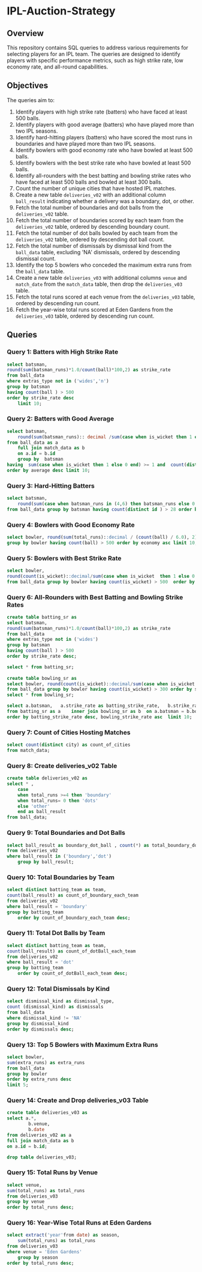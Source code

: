 # IPL-Auction-Strategy

## Overview

This repository contains SQL queries to address various requirements for selecting players for an IPL team. The queries are designed to identify players with specific performance metrics, such as high strike rate, low economy rate, and all-round capabilities.

## Objectives

The queries aim to:

1. Identify players with high strike rate (batters) who have faced at least 500 balls.
2. Identify players with good average (batters) who have played more than two IPL seasons.
3. Identify hard-hitting players (batters) who have scored the most runs in boundaries and have played more than two IPL seasons.
4. Identify bowlers with good economy rate who have bowled at least 500 balls.
5. Identify bowlers with the best strike rate who have bowled at least 500 balls.
6. Identify all-rounders with the best batting and bowling strike rates who have faced at least 500 balls and bowled at least 300 balls.
7. Count the number of unique cities that have hosted IPL matches.
8. Create a new table `deliveries_v02` with an additional column `ball_result` indicating whether a delivery was a boundary, dot, or other.
9. Fetch the total number of boundaries and dot balls from the `deliveries_v02` table.
10. Fetch the total number of boundaries scored by each team from the `deliveries_v02` table, ordered by descending boundary count.
11. Fetch the total number of dot balls bowled by each team from the `deliveries_v02` table, ordered by descending dot ball count.
12. Fetch the total number of dismissals by dismissal kind from the `ball_data` table, excluding 'NA' dismissals, ordered by descending dismissal count.
13. Identify the top 5 bowlers who conceded the maximum extra runs from the `ball_data` table.
14. Create a new table `deliveries_v03` with additional columns `venue` and `match_date` from the `match_data` table, then drop the `deliveries_v03` table.
15. Fetch the total runs scored at each venue from the `deliveries_v03` table, ordered by descending run count.
16. Fetch the year-wise total runs scored at Eden Gardens from the `deliveries_v03` table, ordered by descending run count.

## Queries

### Query 1: Batters with High Strike Rate

```sql
select batsman,
round(sum(batsman_runs)*1.0/count(ball)*100,2) as strike_rate
from ball_data
where extras_type not in ('wides','n')
group by batsman 
having count(ball ) > 500
order by strike_rate desc
	limit 10;
```

### Query 2: Batters with Good Average

```sql
select batsman,
	round(sum(batsman_runs):: decimal /sum(case when is_wicket then 1 else 0 end),2) as average
from ball_data as a 
	full join match_data as b 
	on a.id = b.id 
	group by  batsman
having  sum(case when is_wicket then 1 else 0 end) >= 1 and  count(distinct extract(year from b.date)) > 2
order by average desc limit 10;
```

### Query 3: Hard-Hitting Batters

```sql
select batsman,
	round(sum(case when batsman_runs in (4,6) then batsman_runs else 0 end)::decimal/sum(batsman_runs)*100,2) as boundary_percentage
from ball_data group by batsman having count(distinct id ) > 28 order by boundary_percentage desc limit 10;
```

### Query 4: Bowlers with Good Economy Rate

```sql
select bowler, round(sum(total_runs)::decimal / (count(ball) / 6.0), 2) as economy from ball_data
group by bowler having count(ball) > 500 order by economy asc limit 10;
```

### Query 5: Bowlers with Best Strike Rate

```sql
select bowler,
round(count(is_wicket)::decimal/sum(case when is_wicket  then 1 else 0 end),2) as strike_rate
from ball_data group by bowler having count(is_wicket) > 500  order by strike_rate asc limit 10;
```

### Query 6: All-Rounders with Best Batting and Bowling Strike Rates

```sql
create table batting_sr as
select batsman,
round(sum(batsman_runs)*1.0/count(ball)*100,2) as strike_rate
from ball_data
where extras_type not in ('wides')
group by batsman 
having count(ball ) > 500
order by strike_rate desc;

select * from batting_sr;
	
create table bowling_sr as
select bowler, round(count(is_wicket)::decimal/sum(case when is_wicket  then 1 else 0 end),2) as strike_rate
from ball_data group by bowler having count(is_wicket) > 300 order by strike_rate asc;
select * from bowling_sr;

select a.batsman,	a.strike_rate as batting_strike_rate, 	b.strike_rate as bowling_strike_rate
from batting_sr as a	inner join bowling_sr as b	on a.batsman = b.bowler
order by batting_strike_rate desc, bowling_strike_rate asc	limit 10;
```

### Query 7: Count of Cities Hosting Matches

```sql
select count(distinct city) as count_of_cities
from match_data;
```

### Query 8: Create deliveries_v02 Table

```sql
create table deliveries_v02 as 
select * , 
	case 
	when total_runs >=4 then 'boundary' 
	when total_runs= 0 then 'dots' 
	else 'other' 
	end as ball_result
from ball_data;
```

### Query 9: Total Boundaries and Dot Balls

```sql
select ball_result as boundary_dot_ball , count(*) as total_boundary_dots
from deliveries_v02
where ball_result in ('boundary','dot') 
	group by ball_result;
```

### Query 10: Total Boundaries by Team

```sql
select distinct batting_team as team,
count(ball_result) as count_of_boundary_each_team
from deliveries_v02
where ball_result = 'boundary'
group by batting_team
	order by count_of_boundary_each_team desc;
```

### Query 11: Total Dot Balls by Team

```sql
select distinct batting_team as team,
count(ball_result) as count_of_dotBall_each_team
from deliveries_v02
where ball_result = 'dot'
group by batting_team
	order by count_of_dotBall_each_team desc;
```

### Query 12: Total Dismissals by Kind

```sql
select dismissal_kind as dismissal_type,
count (dismissal_kind) as dismissals
from ball_data
where dismissal_kind != 'NA'
group by dismissal_kind
order by dismissals desc;
```

### Query 13: Top 5 Bowlers with Maximum Extra Runs

```sql
select bowler,
sum(extra_runs) as extra_runs
from ball_data
group by bowler
order by extra_runs desc
limit 5;
```

### Query 14: Create and Drop deliveries_v03 Table

```sql
create table deliveries_v03 as
select a.*,
		b.venue,
		b.date
from deliveries_v02 as a
full join match_data as b
on a.id = b.id;
```

```sql
drop table deliveries_v03;
```

### Query 15: Total Runs by Venue

```sql
select venue,
sum(total_runs) as total_runs
from deliveries_v03
group by venue
order by total_runs desc;
```

### Query 16: Year-Wise Total Runs at Eden Gardens

```sql
select extract('year'from date) as season,
	sum(total_runs) as total_runs
from deliveries_v03
where venue = 'Eden Gardens'
	group by season
order by total_runs desc;
```
